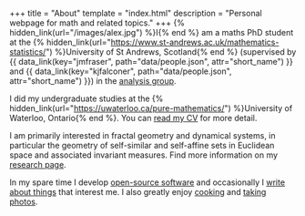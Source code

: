 +++
title = "About"
template = "index.html"
description = "Personal webpage for math and related topics."
+++
{% hidden_link(url="/images/alex.jpg") %}I{% end %} am a maths PhD student at the {% hidden_link(url="https://www.st-andrews.ac.uk/mathematics-statistics/") %}University of St Andrews, Scotland{% end %} (supervised by {{ data_link(key="jmfraser", path="data/people.json", attr="short_name") }} and {{ data_link(key="kjfalconer", path="data/people.json", attr="short_name") }}) in the [analysis group](http://www.mcs.st-and.ac.uk/pg/pure/Analysis/index.html).

I did my undergraduate studies at the {% hidden_link(url="https://uwaterloo.ca/pure-mathematics/") %}University of Waterloo, Ontario{% end %}.
You can [read my CV](/alex_rutar_cv.pdf) for more detail.

I am primarily interested in fractal geometry and dynamical systems, in particular the geometry of self-similar and self-affine sets in Euclidean space and associated invariant measures.
Find more information on my [research page](/research/).

In my spare time I develop [open-source software](https://github.com/alexrutar) and occasionally I [write about things](/writing/) that interest me.
I also greatly enjoy [cooking](https://food.rutar.org) and [taking photos](https://unsplash.com/@rutarphotography).
